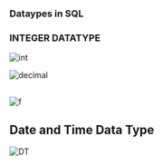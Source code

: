 ### Dataypes in SQL

### INTEGER DATATYPE
![int](https://user-images.githubusercontent.com/72215893/130474644-c45f542a-11e5-43e4-bb31-fa2fc42d95b7.png)



![decimal](https://user-images.githubusercontent.com/72215893/130475091-1d4e59ee-88ac-431a-be1d-a17c1ab92704.png)


##
![f](https://user-images.githubusercontent.com/72215893/130475475-225552a4-6df2-4fc0-88df-800970d86dfd.png)

##  Date and Time Data Type

![DT](https://user-images.githubusercontent.com/72215893/130476563-9f3536f9-ce44-4652-9a3d-568b117b29c2.png)
